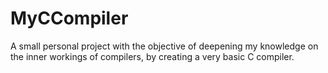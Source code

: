 # MyCCompiler
A small personal project with the objective of deepening my knowledge on the 
inner workings of compilers, by creating a very basic C compiler.
